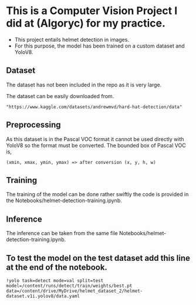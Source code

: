 # This is a Computer Vision Project I did at (Algoryc) for my practice.

- This project entails helmet detection in images.
- For this purpose, the model has been trained on a custom dataset and YoloV8.

## Dataset

The dataset has not been included in the repo as it is very large. 

The dataset can be easily downloaded from.

```
"https://www.kaggle.com/datasets/andrewmvd/hard-hat-detection/data"
```
## Preprocessing
As this dataset is in the Pascal VOC format it cannot be used directly with YoloV8 so the format must be converted.
The bounded box of Pascal VOC is, 
```
(xmin, xmax, ymin, ymax) => after conversion (x, y, h, w)
```
## Training
The training of the model can be done rather swiftly the code is provided in the Notebooks/helmet-detection-training.ipynb.

## Inference
The inference can be taken from the same file Notebooks/helmet-detection-training.ipynb.

## To test the model on the test dataset add this line at the end of the notebook.
```
!yolo task=detect mode=val split=test model=/content/runs/detect/train/weights/best.pt data=/content/drive/MyDrive/helmet_dataset_2/helmet-dataset.v1i.yolov8/data.yaml
```
